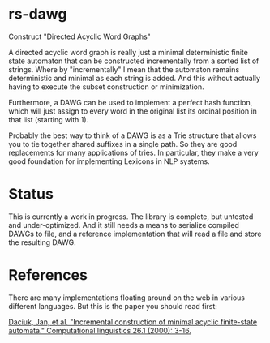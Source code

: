 # rs-dawg
Construct "Directed Acyclic Word Graphs"

A directed acyclic word graph is really just a minimal deterministic finite state automaton 
that can be constructed incrementally from a sorted list of strings. Where by "incrementally"
I mean that the automaton remains deterministic and minimal as each string is added. And this
without actually having to execute the subset construction or minimization.

Furthermore, a DAWG can be used to implement a perfect hash function, which will just assign
to every word in the original list its ordinal position in that list (starting with 1).

Probably the best way to think of a DAWG is as a Trie structure that allows you to tie together
shared suffixes in a single path. So they are good replacements for many applications of tries.
In particular, they make a very good foundation for implementing Lexicons in NLP systems.

# Status

This is currently a work in progress. The library is complete, but untested and under-optimized. 
And it still needs a means to serialize compiled DAWGs to file, and a reference implementation
that will read a file and store the resulting DAWG.

# References

There are many implementations floating around on the web in various different languages. 
But this is the paper you should read first:

[Daciuk, Jan, et al. "Incremental construction of minimal acyclic finite-state automata." Computational linguistics 26.1 (2000): 3-16.](http://www.aclweb.org/anthology/J00-1002.pdf)
